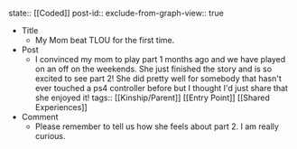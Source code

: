 state:: [[Coded]]
post-id::
exclude-from-graph-view:: true

- Title
  - My Mom beat TLOU for the first time.
- Post
  - I convinced my mom to play part 1 months ago and we have played on an off on the weekends. She just finished the story and is so excited to see part 2! She did pretty well for somebody that hasn't ever touched a ps4 controller before but I thought I'd just share that she enjoyed it!
    tags:: [[Kinship/Parent]] [[Entry Point]] [[Shared Experiences]]
- Comment
  - Please remember to tell us how she feels about part 2. I am really curious.
